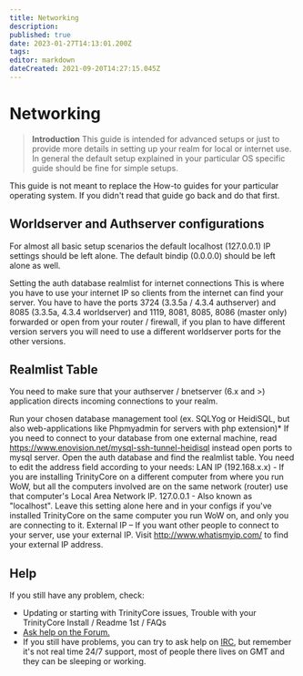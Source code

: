 ```yaml
---
title: Networking
description: 
published: true
date: 2023-01-27T14:13:01.200Z
tags: 
editor: markdown
dateCreated: 2021-09-20T14:27:15.045Z
---
```


# Networking
> **Introduction**
This guide is intended for advanced setups or just to provide more details in setting up your realm for local or internet use. In general the default setup explained in your particular OS specific guide should be fine for simple setups.

This guide is not meant to replace the How-to guides for your particular operating system. If you didn't read that guide go back and do that first.


## Worldserver and Authserver configurations


For almost all basic setup scenarios the default localhost (127.0.0.1) IP settings should be left alone. The default bindip (0.0.0.0) should be left alone as well.

Setting the auth database realmlist for internet connections
This is where you have to use your internet IP so clients from the internet can find your server. You have to have the ports 3724 (3.3.5a / 4.3.4 authserver) and 8085 (3.3.5a, 4.3.4 worldserver) and 1119, 8081, 8085, 8086 (master only) forwarded or open from your router / firewall, if you plan to have different version servers you will need to use a different worldserver ports for the other versions. 

## Realmlist Table


You need to make sure that your authserver / bnetserver (6.x and >) application directs incoming connections to your realm.

Run your chosen database management tool (ex. SQLYog or HeidiSQL, but also web-applications like Phpmyadmin for servers with php extension)*
If you need to connect to your database from one external machine, read https://www.enovision.net/mysql-ssh-tunnel-heidisql instead open ports to mysql server.
Open the auth database and find the realmlist table. You need to edit the address field according to your needs:
LAN IP (192.168.x.x) - If you are installing TrinityCore on a different computer from where you run WoW, but all the computers involved are on the same network (router) use that computer's Local Area Network IP.
127.0.0.1 - Also known as "localhost". Leave this setting alone here and in your configs if you've installed TrinityCore on the same computer you run WoW on, and only you are connecting to it.
External IP – If you want other people to connect to your server, use your external IP. Visit http://www.whatismyip.com/ to find your external IP address.

##  Help

If you still have any problem, check:

- Updating or starting with TrinityCore issues, Trouble with your TrinityCore Install / Readme 1st / FAQs
- [Ask help on the Forum.](https://community.trinitycore.org/)
- If you still have problems, you can try to ask help on [IRC](https://trinitycore.atlassian.net/wiki/spaces/tc/pages/2130200/IRC), but remember it's not real time 24/7 support, most of people there lives on GMT and they can be sleeping or working.
